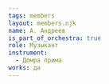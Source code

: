 ```yaml
---
tags: members
layout: members.njk
name: А. Андреев
is_part_of_orchestra: true
role: Музыкант
instrument:
  - Домра прима
works: да
---
```

